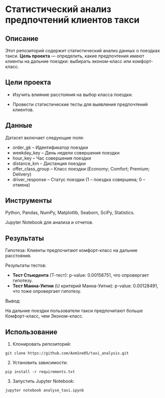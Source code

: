 # **Статистический анализ предпочтений клиентов такси**

## Описание

Этот репозиторий содержит статистический анализ данных о поездках такси. **Цель проекта** — определить, какие предпочтения имеют клиенты на дальние поездки: выбирать эконом-класс или комфорт-класс.

## Цели проекта

- Изучить влияние расстояния на выбор класса поездки.

- Провести статистические тесты для выявления предпочтений клиентов.


## Данные

Датасет включает следующие поля:

- order_gk – Идентификатор поездки
- weekday_key – День недели совершения поездки
- hour_key – Час совершения поездки
- distance_km – Дистанция поездки
- offer_class_group – Класс поездки (Economy; Comfort; Premium; Delivery)
- driver_response – Статус поездки (1 – поездка совершена; 0 – отмена)

## Инструменты

Python, Pandas, NumPy, Matplotlib, Seaborn, SciPy, Statistics.

Jupyter Notebook для анализа и отчетов.

## Результаты

Гипотеза: Клиенты предпочитают комфорт-класс на дальние расстояния.

Результаты тестов: 

- **Тест Стьюдента** (Т-тест): p-value: 0.00156751, что опровергает гипотезу.
- **Тест Манна-Уитни** (U критерий Манна-Уитни): p-value: 0.00128491, что тоже опровергает гипотезу.

Вывод:

На дальние поездки пользователи такси предпочитают больше Комфорт-класс, чем Эконом-класс.

## Использование

1. Клонировать репозиторий:

```git clone https://github.com/Aom1ne05/taxi_analysis.git```

2. Установить зависимости:

```pip install -r requirements.txt```

3. Запустить Jupyter Notebook:
   
```jupyter notebook analyse_taxi.ipynb```
